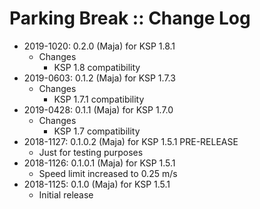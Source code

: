 # Parking Break :: Change Log

* 2019-1020: 0.2.0 (Maja) for KSP 1.8.1
	+ Changes
		- KSP 1.8 compatibility
* 2019-0603: 0.1.2 (Maja) for KSP 1.7.3
	+ Changes
		- KSP 1.7.1 compatibility
* 2019-0428: 0.1.1 (Maja) for KSP 1.7.0
	+ Changes
		- KSP 1.7 compatibility
* 2018-1127: 0.1.0.2 (Maja) for KSP 1.5.1 PRE-RELEASE
	+ Just for testing purposes
* 2018-1126: 0.1.0.1 (Maja) for KSP 1.5.1
	+ Speed limit increased to 0.25 m/s
* 2018-1125: 0.1.0 (Maja) for KSP 1.5.1
	+ Initial release
